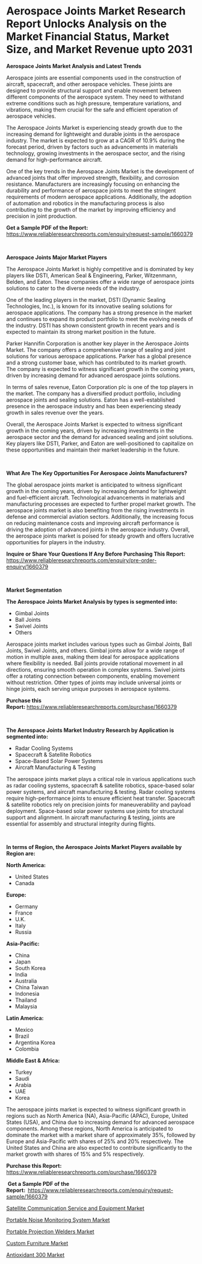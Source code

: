 <p><h1>Aerospace Joints Market Research Report Unlocks Analysis on the Market Financial Status, Market Size, and Market Revenue upto 2031</h1></p><p><strong>Aerospace Joints Market Analysis and Latest Trends</strong></p>
<p><p>Aerospace joints are essential components used in the construction of aircraft, spacecraft, and other aerospace vehicles. These joints are designed to provide structural support and enable movement between different components of the aerospace system. They need to withstand extreme conditions such as high pressure, temperature variations, and vibrations, making them crucial for the safe and efficient operation of aerospace vehicles.</p><p>The Aerospace Joints Market is experiencing steady growth due to the increasing demand for lightweight and durable joints in the aerospace industry. The market is expected to grow at a CAGR of 10.9% during the forecast period, driven by factors such as advancements in materials technology, growing investments in the aerospace sector, and the rising demand for high-performance aircraft.</p><p>One of the key trends in the Aerospace Joints Market is the development of advanced joints that offer improved strength, flexibility, and corrosion resistance. Manufacturers are increasingly focusing on enhancing the durability and performance of aerospace joints to meet the stringent requirements of modern aerospace applications. Additionally, the adoption of automation and robotics in the manufacturing process is also contributing to the growth of the market by improving efficiency and precision in joint production.</p></p>
<p><strong>Get a Sample PDF of the Report:&nbsp;</strong> <a href="https://www.reliableresearchreports.com/enquiry/request-sample/1660379">https://www.reliableresearchreports.com/enquiry/request-sample/1660379</a></p>
<p>&nbsp;</p>
<p><strong>Aerospace Joints Major Market Players</strong></p>
<p><p>The Aerospace Joints Market is highly competitive and is dominated by key players like DSTI, American Seal & Engineering, Parker, Witzenmann, Belden, and Eaton. These companies offer a wide range of aerospace joints solutions to cater to the diverse needs of the industry.</p><p>One of the leading players in the market, DSTI (Dynamic Sealing Technologies, Inc.), is known for its innovative sealing solutions for aerospace applications. The company has a strong presence in the market and continues to expand its product portfolio to meet the evolving needs of the industry. DSTI has shown consistent growth in recent years and is expected to maintain its strong market position in the future.</p><p>Parker Hannifin Corporation is another key player in the Aerospace Joints Market. The company offers a comprehensive range of sealing and joint solutions for various aerospace applications. Parker has a global presence and a strong customer base, which has contributed to its market growth. The company is expected to witness significant growth in the coming years, driven by increasing demand for advanced aerospace joints solutions.</p><p>In terms of sales revenue, Eaton Corporation plc is one of the top players in the market. The company has a diversified product portfolio, including aerospace joints and sealing solutions. Eaton has a well-established presence in the aerospace industry and has been experiencing steady growth in sales revenue over the years.</p><p>Overall, the Aerospace Joints Market is expected to witness significant growth in the coming years, driven by increasing investments in the aerospace sector and the demand for advanced sealing and joint solutions. Key players like DSTI, Parker, and Eaton are well-positioned to capitalize on these opportunities and maintain their market leadership in the future.</p></p>
<p>&nbsp;</p>
<p><strong>What Are The Key Opportunities For Aerospace Joints Manufacturers?</strong></p>
<p><p>The global aerospace joints market is anticipated to witness significant growth in the coming years, driven by increasing demand for lightweight and fuel-efficient aircraft. Technological advancements in materials and manufacturing processes are expected to further propel market growth. The aerospace joints market is also benefiting from the rising investments in defense and commercial aviation sectors. Additionally, the increasing focus on reducing maintenance costs and improving aircraft performance is driving the adoption of advanced joints in the aerospace industry. Overall, the aerospace joints market is poised for steady growth and offers lucrative opportunities for players in the industry.</p></p>
<p><strong>Inquire or Share Your Questions If Any Before Purchasing This Report:</strong> <a href="https://www.reliableresearchreports.com/enquiry/pre-order-enquiry/1660379">https://www.reliableresearchreports.com/enquiry/pre-order-enquiry/1660379</a></p>
<p>&nbsp;</p>
<p><strong>Market Segmentation</strong></p>
<p><strong>The Aerospace Joints Market Analysis by types is segmented into:</strong></p>
<p><ul><li>Gimbal Joints</li><li>Ball Joints</li><li>Swivel Joints</li><li>Others</li></ul></p>
<p><p>Aerospace joints market includes various types such as Gimbal Joints, Ball Joints, Swivel Joints, and others. Gimbal joints allow for a wide range of motion in multiple axes, making them ideal for aerospace applications where flexibility is needed. Ball joints provide rotational movement in all directions, ensuring smooth operation in complex systems. Swivel joints offer a rotating connection between components, enabling movement without restriction. Other types of joints may include universal joints or hinge joints, each serving unique purposes in aerospace systems.</p></p>
<p><strong>Purchase this Report:&nbsp;</strong><a href="https://www.reliableresearchreports.com/purchase/1660379">https://www.reliableresearchreports.com/purchase/1660379</a></p>
<p>&nbsp;</p>
<p><strong>The Aerospace Joints Market Industry Research by Application is segmented into:</strong></p>
<p><ul><li>Radar Cooling Systems</li><li>Spacecraft & Satellite Robotics</li><li>Space-Based Solar Power Systems</li><li>Aircraft Manufacturing & Testing</li></ul></p>
<p><p>The aerospace joints market plays a critical role in various applications such as radar cooling systems, spacecraft & satellite robotics, space-based solar power systems, and aircraft manufacturing & testing. Radar cooling systems require high-performance joints to ensure efficient heat transfer. Spacecraft & satellite robotics rely on precision joints for maneuverability and payload deployment. Space-based solar power systems use joints for structural support and alignment. In aircraft manufacturing & testing, joints are essential for assembly and structural integrity during flights.</p></p>
<p>&nbsp;</p>
<p><strong>In terms of Region, the Aerospace Joints Market Players available by Region are:</strong></p>
<p>
    <p> <strong> North America: </strong>
        <ul>
            <li>United States</li>
            <li>Canada</li>
        </ul>
        </p> 
    <p> <strong> Europe: </strong>
        <ul>
            <li>Germany</li>
            <li>France</li>
            <li>U.K.</li>
            <li>Italy</li>
            <li>Russia</li>
        </ul>
        </p> 
    <p> <strong> Asia-Pacific: </strong>
        <ul>
            <li>China</li>
            <li>Japan</li>
            <li>South Korea</li>
            <li>India</li>
            <li>Australia</li>
            <li>China Taiwan</li>
            <li>Indonesia</li>
            <li>Thailand</li>
            <li>Malaysia</li>
        </ul>
        </p> 
    <p> <strong> Latin America: </strong>
        <ul>
            <li>Mexico</li>
            <li>Brazil</li>
            <li>Argentina Korea</li>
            <li>Colombia</li>
        </ul>
        </p> 
    <p> <strong> Middle East & Africa: </strong>
        <ul>
            <li>Turkey</li>
            <li>Saudi</li>
            <li>Arabia</li>
            <li>UAE</li>
            <li>Korea</li>
        </ul>
    </p>
    </p>
<p><p>The aerospace joints market is expected to witness significant growth in regions such as North America (NA), Asia-Pacific (APAC), Europe, United States (USA), and China due to increasing demand for advanced aerospace components. Among these regions, North America is anticipated to dominate the market with a market share of approximately 35%, followed by Europe and Asia-Pacific with shares of 25% and 20% respectively. The United States and China are also expected to contribute significantly to the market growth with shares of 15% and 5% respectively.</p></p>
<p><strong>Purchase this Report: </strong><a href="https://www.reliableresearchreports.com/purchase/1660379">https://www.reliableresearchreports.com/purchase/1660379</a></p>
<p>&nbsp;<strong>Get a Sample PDF of the Report:&nbsp;&nbsp;</strong><a href="https://www.reliableresearchreports.com/enquiry/request-sample/1660379">https://www.reliableresearchreports.com/enquiry/request-sample/1660379</a></p>
<p><strong></strong></p>
<p><p><a href="https://acidic-farm-354.notion.site/Satellite-Communication-Service-and-Equipment-Market-Growth-Market-Trends-COVID-19-Impact-and-For-22768b8bb487427585077afa03da65a1">Satellite Communication Service and Equipment Market</a></p><p><a href="https://glittery-fuchsia-86a.notion.site/Global-Portable-Noise-Monitoring-System-Market-Size-and-Market-Trends-Insights-and-Projections-from-4f506c9c525d485c85ecfa7bed47d770">Portable Noise Monitoring System Market</a></p><p><a href="https://glittery-fuchsia-86a.notion.site/Portable-Projection-Welders-Market-Size-Market-Share-and-Global-Market-Analysis-Report-2024-2031-f04d9b564d304582953469613e445c6f">Portable Projection Welders Market</a></p><p><a href="https://view.publitas.com/reportprime-1/custom-furniture-market-size-focuses-on-market-dynamics-in-depth-analysis-and-future-projections-of-its-market-forecasted-for-period-from-2024-to-2031/">Custom Furniture Market</a></p><p><a href="https://view.publitas.com/reportprime-1/antioxidant-300-market-size-market-trends-and-growth-outlook-forecasted-for-period-from-2024-to-2031/">Antioxidant 300 Market</a></p></p>